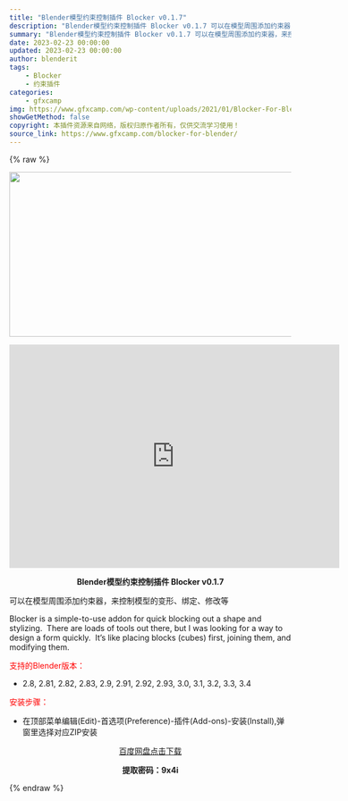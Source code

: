```yaml
---
title: "Blender模型约束控制插件 Blocker v0.1.7"
description: "Blender模型约束控制插件 Blocker v0.1.7 可以在模型周围添加约束器，来控制模型的变形、绑定、修改等 Blocker is a simple-to-use addon for qui..."
summary: "Blender模型约束控制插件 Blocker v0.1.7 可以在模型周围添加约束器，来控制模型的变形、绑定、修改等 Blocker is a simple-to-use addon for qui..."
date: 2023-02-23 00:00:00
updated: 2023-02-23 00:00:00
author: blenderit
tags: 
    - Blocker
    - 约束插件
categories:
    - gfxcamp
img: https://www.gfxcamp.com/wp-content/uploads/2021/01/Blocker-For-Blender.jpg
showGetMethod: false
copyright: 本插件资源来自网络，版权归原作者所有，仅供交流学习使用！
source_link: https://www.gfxcamp.com/blocker-for-blender/
---
```


{% raw %}
<div><p><img decoding="async" class="aligncenter size-full wp-image-110154" src="https://www.gfxcamp.com/wp-content/uploads/2021/01/Blocker-For-Blender.jpg" data-src="https://www.gfxcamp.com/wp-content/uploads/2021/01/Blocker-For-Blender.jpg" alt="" width="590" height="295" data-srcset="https://www.gfxcamp.com/wp-content/uploads/2021/01/Blocker-For-Blender.jpg 590w, https://www.gfxcamp.com/wp-content/uploads/2021/01/Blocker-For-Blender-150x75.jpg 150w" data-sizes="(max-width: 590px) 100vw, 590px"></p><p style="text-align: center;"><iframe loading="lazy" src="https://player.youku.com/embed/XNTk0NDExMTA0NA==" width="590" height="400" frameborder="0" allowfullscreen="allowfullscreen" data-mce-fragment="1"></iframe></p><p style="text-align: center;"><strong>Blender模型约束控制插件 Blocker v0.1.7</strong></p><p>可以在模型周围添加约束器，来控制模型的变形、绑定、修改等</p><p>Blocker is a simple-to-use addon for quick blocking out a shape and stylizing.  There are loads of tools out there, but I was looking for a way to design a form quickly.  It’s like placing blocks (cubes) first, joining them, and modifying them.</p><p style="text-align: left;"><span style="color: #ff0000;">支持的Blender版本：</span></p><ul>
<li style="text-align: left;">2.8, 2.81, 2.82, 2.83, 2.9, 2.91, 2.92, 2.93, 3.0, 3.1, 3.2, 3.3, 3.4</li>
</ul><p style="text-align: left;"><span style="color: #ff0000;">安装步骤：</span></p><ul>
<li>在顶部菜单编辑(Edit)-首选项(Preference)-插件(Add-ons)-安装(Install),弹窗里选择对应ZIP安装</li>
</ul><p style="text-align: center;"><a class="maxbutton-3 maxbutton maxbutton-baidu" target="_blank" rel="noopener" href="https://pan.baidu.com/s/1gdka7yFP1faJ85eRCHOOLA?pwd=9x4i"><span class="mb-text">百度网盘点击下载</span></a></p><p style="text-align: center;"><strong>提取密码：9x4i</strong></p></div>
<div style="display: none">gfxcamp</div>
{% endraw %}